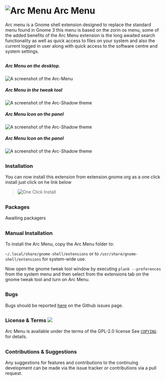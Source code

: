 # ![Arc Menu](https://github.com/LinxGem33/Arc-Menu/blob/master/screenshots/aam.resized.png?raw=true) Arc Menu

Arc menu is a Gnome shell extension designed to replace the standard menu found in Gnome 3 this menu is based on the zorin os menu, some of the added benefits of the Arc Menu extension is the long awaited search functionality as well as quick access to files on your system and also the current logged in user along with quick access to the software centre and system settings.

##

##### Arc Menu on the desktop.

![A screenshot of the Arc-Menu](https://github.com/LinxGem33/Arc-Menu/blob/master/screenshots/arcm.png?raw=true)

##### Arc Menu in the tweak tool

![A screenshot of the Arc-Shadow theme](https://github.com/LinxGem33/Arc-Menu/blob/master/screenshots/tm.png?raw=true)

##### Arc Menu Icon on the panel

![A screenshot of the Arc-Shadow theme](https://github.com/LinxGem33/OSX-Arc-Menu/blob/master/screenshots/bar1.png?raw=true)

##### Arc Menu Icon on the panel

![A screenshot of the Arc-Shadow theme](https://github.com/LinxGem33/OSX-Arc-Menu/blob/master/screenshots/bard3.png?raw=true)

##

### Installation

You can now install this extension from extension.gnome.org as a one click install just click on he link below
> ![One Click Install](https://extensions.gnome.org/extension/1228/arc-menu/)

##
### Packages
Awaiting packagers

##
### Manual Installation

To install the Arc Menu, copy the Arc Menu folder to: 

`~/.local/share/gnome-shell/extensions` or to `/usr/share/gnome-shell/extensions` for system-wide use. 

Now open the gnome tweak tool window by executing `plank --preferences` from the system menu and then select 
from the extensions tab on the gnome tweak tool and turn on Arc Menu.


##
### Bugs
Bugs should be reported [here](https://github.com/LinxGem33/Arc-Menu/issues) on the Github issues page.

##
### License & Terms ![](https://github.com/LinxGem33/IP-Finder/blob/master/screens/Copyleft-16.png?raw=true)

Arc Menu is available under the terms of the GPL-2.0 license See [`COPYING`](https://github.com/LinxGem33/Arc-Menu/blob/master/COPYING) for details.

##
### Contributions & Suggestions

Any suggestions for features and contributions to the continuing development can be made via the issue tracker or contributions via a pull request.
